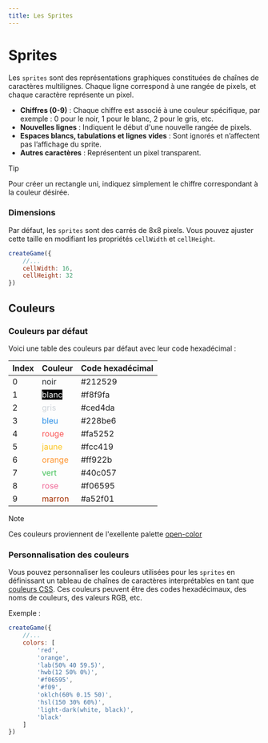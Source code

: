 ```yaml
---
title: Les Sprites
---
```


# Sprites

Les `sprites` sont des représentations graphiques constituées de chaînes de caractères multilignes. Chaque ligne correspond à une rangée de pixels, et chaque caractère représente un pixel.

- **Chiffres (0-9)** : Chaque chiffre est associé à une couleur spécifique, par exemple : 0 pour le noir, 1 pour le blanc, 2 pour le gris, etc.
- **Nouvelles lignes** : Indiquent le début d'une nouvelle rangée de pixels.
- **Espaces blancs, tabulations et lignes vides** : Sont ignorés et n’affectent pas l’affichage du sprite.
- **Autres caractères** : Représentent un pixel transparent.

> [!TIP]
> Pour créer un rectangle uni, indiquez simplement le chiffre correspondant à la couleur désirée.

### Dimensions

Par défaut, les `sprites` sont des carrés de 8x8 pixels. Vous pouvez ajuster cette taille en modifiant les propriétés `cellWidth` et `cellHeight`.

```js
createGame({
	//...
	cellWidth: 16,
	cellHeight: 32
})
```

## Couleurs

### Couleurs par défaut

Voici une table des couleurs par défaut avec leur code hexadécimal :

| Index | Couleur                                                     | Code hexadécimal |
| ----- | ----------------------------------------------------------- | ---------------- |
| 0     | <span style="color: #212529">noir</span>                    | #212529          |
| 1     | <span style="color: #f8f9fa; background:black">blanc</span> | #f8f9fa          |
| 2     | <span style="color: #ced4da">gris</span>                    | #ced4da          |
| 3     | <span style="color: #228be6">bleu</span>                    | #228be6          |
| 4     | <span style="color: #fa5252">rouge</span>                   | #fa5252          |
| 5     | <span style="color: #fcc419">jaune</span>                   | #fcc419          |
| 6     | <span style="color: #ff922b">orange</span>                  | #ff922b          |
| 7     | <span style="color: #40c057">vert</span>                    | #40c057          |
| 8     | <span style="color: #f06595">rose</span>                    | #f06595          |
| 9     | <span style="color: #a52f01">marron</span>                  | #a52f01          |

> [!NOTE]
> Ces couleurs proviennent de l'exellente palette [open-color](https://yeun.github.io/open-color/)

### Personnalisation des couleurs

Vous pouvez personnaliser les couleurs utilisées pour les `sprites` en définissant un tableau de chaînes de caractères interprétables en tant que [couleurs CSS](https://developer.mozilla.org/fr/docs/Web/CSS/color_value). Ces couleurs peuvent être des codes hexadécimaux, des noms de couleurs, des valeurs RGB, etc.

Exemple :

```js
createGame({
	//...
	colors: [
		'red',
		'orange',
		'lab(50% 40 59.5)',
		'hwb(12 50% 0%)',
		'#f06595',
		'#f09',
		'oklch(60% 0.15 50)',
		'hsl(150 30% 60%)',
		'light-dark(white, black)',
		'black'
	]
})
```

